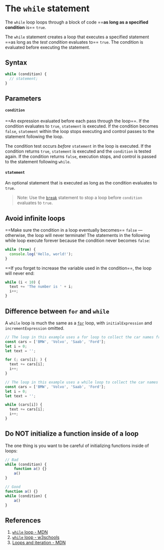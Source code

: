 # The `while` statement

The `while` loop loops through a block of code ==**as long as a specified condition** is== `true`.

The `while` statement creates a loop that executes a specified statement ==as long as the _test condition_ evaluates to== `true`. The condition is evaluated before executing the statement.

## Syntax

```js
while (condition) {
  // statement;
}
```

## Parameters

#### `condition`

==An expression evaluated before each pass through the loop==. If the condition evaluates to `true`, `statement` is executed. If the condition becomes `false`, `statement` within the loop stops executing and control passes to the statement following the loop.

The condition test occurs *before* `statement` in the loop is executed. If the condition returns `true`, `statement` is executed and the `condition` is tested again. If the condition returns `false`, execution stops, and control is passed to the statement following `while`.

#### `statement`

An optional statement that is executed as long as the condition evaluates to `true`.

> Note:  Use the [`break`](https://developer.mozilla.org/en-US/docs/Web/JavaScript/Reference/Statements/break) statement to stop a loop before `condition` evaluates to `true`.

## Avoid infinite loops

==Make sure the condition in a loop eventually becomes== `false` — otherwise, the loop will never terminate! The statements in the following while loop execute forever because the condition never becomes `false`:

```js
while (true) {
  console.log('Hello, world!');
}
```

==If you forget to increase the variable used in the condition==, the loop will never end:

```js
while (i < 10) {
  text += 'The number is ' + i;
  i++;
}
```

## Difference between `for` and `while`

A `while` loop is much the same as a [`for`](https://developer.mozilla.org/en-US/docs/Web/JavaScript/Reference/Statements/for) loop, with `initialExpression` and `incrementExpression` omitted.

```js
// The loop in this example uses a for loop to collect the car names from the cars array:
const cars = ['BMW', 'Volvo', 'Saab', 'Ford'];
let i = 0;
let text = '';

for (; cars[i]; ) {
  text += cars[i];
  i++;
}

// The loop in this example uses a while loop to collect the car names from the cars array:
const cars = ['BMW', 'Volvo', 'Saab', 'Ford'];
let i = 0;
let text = '';

while (cars[i]) {
  text += cars[i];
  i++;
}
```

## Do NOT initialize a function inside of a loop

The one thing is you want to be careful of initializing functions inside of loops:

```js
// Bad
while (condition) {
    function a() {}
    a()
}

// Good
function a() {}
while (condition) {
    a()
}
```

## References

1. [`while` loop - MDN](https://developer.mozilla.org/en-US/docs/Web/JavaScript/Reference/Statements/while)
2. [`while` loop - w3schools](https://www.w3schools.com/js/js_loop_while.asp)
3. [Loops and iteration - MDN](https://developer.mozilla.org/en-US/docs/Web/JavaScript/Guide/Loops_and_iteration#while_statement)
